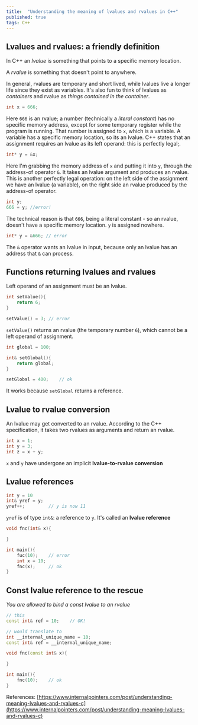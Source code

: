 ```yaml
---
title:  "Understanding the meaning of lvalues and rvalues in C++"
published: true
tags: C++
---
```


## Lvalues and rvalues: a friendly definition

In C++ an *lvalue* is something that points to a specific memory location.

A *rvalue* is something that doesn't point to anywhere.

In general, rvalues are temporary and short lived, while lvalues live a longer life since
they exist as variables. It's also fun to think of lvalues as *containers* and rvalue as
*things contained in the container*.

```cpp
int x = 666;
```

Here `666` is an rvalue; a number (technically a *literal constant*) has no specific
memory address, except for some temporary register while the program is running. That
number is assigned to `x`, which is a variable. A variable has a specific memory location,
so its an lvalue. C++ states that an assignment requires an lvalue as its left operand:
this is perfectly legal;.

```cpp
int* y = &x;
```

Here I'm grabbing the memory address of `x` and putting it into `y`, through the
address-of operator `&`. It takes an lvalue argument and produces an rvalue. This is
another perfectly legal operation: on the left side of the assignment we have an lvalue (a
variable), on the right side an rvalue produced by the address-of operator.

```cpp
int y;
666 = y; //error!
```

The technical reason is that `666`, being a literal constant - so an rvalue, doesn't have
a specific memory location. `y` is assigned nowhere.

```cpp
int* y = &666; // error
```

The `&` operator wants an lvalue in input, because only an lvalue has an address that `&`
can process.

## Functions returning lvalues and rvalues

Left operand of an assignment must be an lvalue.

```cpp
int setValue(){
    return 6;
}

setValue() = 3; // error
```

`setValue()` returns an rvalue (the temporary number `6`), which cannot be a left operand
of assignment. 

```cpp
int global = 100;

int& setGlobal(){
    return global;
}

setGlobal = 400;    // ok
```

It works because `setGlobal` returns a reference.

## Lvalue to rvalue conversion

An lvalue  may get converted to an rvalue. According to the C++ specification, it takes
two rvalues as arguments and return an rvalue.

```cpp
int x = 1;
int y = 3;
int z = x + y;
```

`x` and `y` have undergone an implicit **lvalue-to-rvalue conversion**

## Lvalue references

```cpp
int y = 10
int& yref = y;
yref++;         // y is now 11
```

`yref` is of type `int&`: a reference to `y`. It's called an **lvalue reference**

```cpp
void fnc(int& x){

}

int main(){
    fuc(10);    // error
    int x = 10;
    fnc(x);     // ok
}
```

## Const lvalue reference to the rescue

*You are allowed to bind a const lvalue to an rvalue*

```cpp
// this
const int& ref = 10;    // OK!

// would translate to
int __internal_unique_name = 10;
const int& ref = __internal_unique_name;

void fnc(const int& x){

}

int main(){
    fnc(10);    // ok
}
```

References: [https://www.internalpointers.com/post/understanding-meaning-lvalues-and-rvalues-c](https://www.internalpointers.com/post/understanding-meaning-lvalues-and-rvalues-c)


























